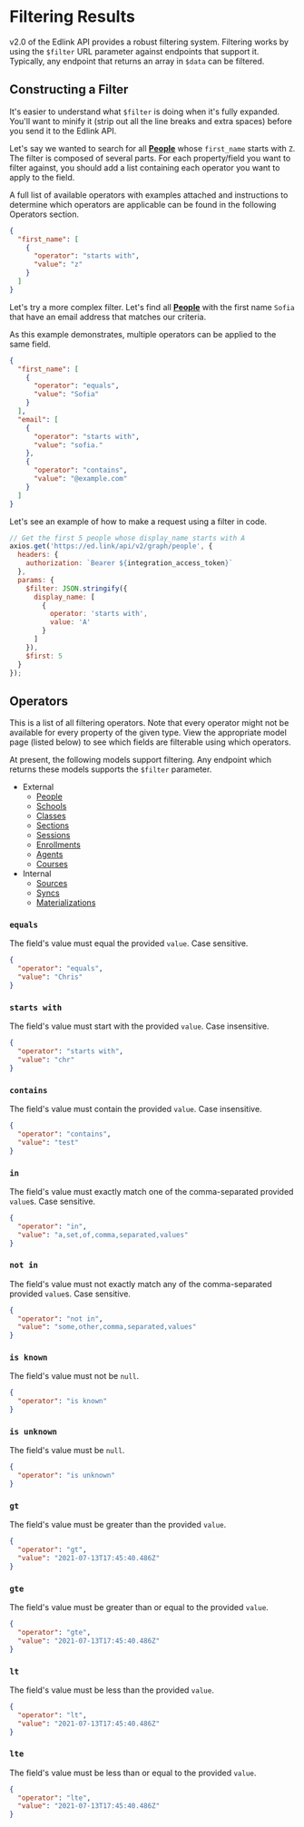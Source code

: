 # Filtering Results

v2.0 of the Edlink API provides a robust filtering system. Filtering works by using the `$filter` URL parameter against endpoints that support it. Typically, any endpoint that returns an array in `$data` can be filtered.

## Constructing a Filter

It's easier to understand what `$filter` is doing when it's fully expanded. You'll want to minify it  (strip out all the
line breaks and extra spaces) before you send it to the Edlink API.

Let's say we wanted to search for all **[People](../../api/v2.0/models/external/person)** whose `first_name` starts
with `Z`. The filter is composed of several parts. For each property/field you want to filter against, you should add a list containing each operator you want to apply to the field. 

A full list of available operators with examples attached and instructions to determine which operators are applicable can be found in the following Operators section.

```json
{
  "first_name": [
    {
      "operator": "starts with",
      "value": "z"
    }
  ]
}
```

Let's try a more complex filter. Let's find all **[People](../../api/v2.0/models/external/person)** with the first
name `Sofia` that have an email address that matches our criteria.

As this example demonstrates, multiple operators can be applied to the same field.

```json
{
  "first_name": [
    {
      "operator": "equals",
      "value": "Sofia"
    }
  ],
  "email": [
    {
      "operator": "starts with",
      "value": "sofia."
    },
    {
      "operator": "contains",
      "value": "@example.com"
    }
  ]
}
```

Let's see an example of how to make a request using a filter in code.

```javascript
// Get the first 5 people whose display_name starts with A
axios.get('https://ed.link/api/v2/graph/people', {
  headers: {
    authorization: `Bearer ${integration_access_token}`
  },
  params: {
    $filter: JSON.stringify({
      display_name: [
        {
          operator: 'starts with',
          value: 'A'
        }
      ]
    }),
    $first: 5
  }
});
```

## Operators

This is a list of all filtering operators. Note that every operator might not be available for every property of the
given type. View the appropriate model page (listed below) to see which fields are filterable using which operators.

At present, the following models support filtering. Any endpoint which returns these models supports the `$filter`
parameter.

* External
    * [People](../../api/v2.0/models/external/person)
    * [Schools](../../api/v2.0/models/external/school)
    * [Classes](../../api/v2.0/models/external/class)
    * [Sections](../../api/v2.0/models/external/section)
    * [Sessions](../../api/v2.0/models/external/session)
    * [Enrollments](../../api/v2.0/models/external/enrollment)
    * [Agents](../../api/v2.0/models/external/agent)
    * [Courses](../../api/v2.0/models/external/course)
* Internal
    * [Sources](../../api/v2.0/models/internal/source)
    * [Syncs](../../api/v2.0/models/internal/sync)
    * [Materializations](../../api/v2.0/models/internal/materialization)

### `equals`

The field's value must equal the provided `value`. Case sensitive.

```json
{
  "operator": "equals",
  "value": "Chris"
}
```

### `starts with`

The field's value must start with the provided `value`. Case insensitive.

```json
{
  "operator": "starts with",
  "value": "chr"
}
```

### `contains`

The field's value must contain the provided `value`. Case insensitive.

```json
{
  "operator": "contains",
  "value": "test"
}
```

### `in`

The field's value must exactly match one of the comma-separated provided `value`s. Case sensitive.

```json
{
  "operator": "in",
  "value": "a,set,of,comma,separated,values"
}
```

### `not in`

The field's value must not exactly match any of the comma-separated provided `value`s. Case sensitive.

```json
{
  "operator": "not in",
  "value": "some,other,comma,separated,values"
}
```

### `is known`

The field's value must not be `null`.

```json
{
  "operator": "is known"
}
```

### `is unknown`

The field's value must be `null`.

```json
{
  "operator": "is unknown"
}
```

### `gt`

The field's value must be greater than the provided `value`.

```json
{
  "operator": "gt",
  "value": "2021-07-13T17:45:40.486Z"
}
```

### `gte`

The field's value must be greater than or equal to the provided `value`.

```json
{
  "operator": "gte",
  "value": "2021-07-13T17:45:40.486Z"
}
```

### `lt`

The field's value must be less than the provided `value`.

```json
{
  "operator": "lt",
  "value": "2021-07-13T17:45:40.486Z"
}
```

### `lte`

The field's value must be less than or equal to the provided `value`.

```json
{
  "operator": "lte",
  "value": "2021-07-13T17:45:40.486Z"
}
```
